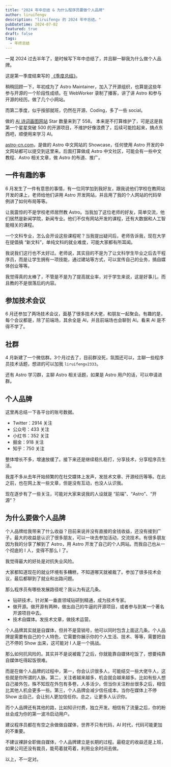 ```yaml
---
title: "2024 年中总结 & 为什么程序员要做个人品牌"
author: liruifengv
description: "liruifengv 的 2024 年中总结。"
pubDatetime: 2024-07-02
featured: true
draft: false
tags:
  - 年终总结
---
```


一晃 2024 过去半年了，是时候写下年中总结了，并且聊一聊我为什么做个人品牌。

这是第一季度结束写的 [《季度总结》](https://liruifengv.com/posts/2024-q1-summary/)。

稍稍回顾一下，年初成为了 Astro Maintainer，加入了开源组织，也算是这些年参与开源的一个阶段性成绩。在 WebWorker 录制了播客，讲了讲 Astro 和参与开源的经历。做了几个小网站。

而第二季度，似乎按部就班，仍然在开源、Coding，多了一些 social。

做的 [AI 诗词画图网站](https://we-drawing.com/) Star 数量来到了 558。
本来是不打算维护了，可是这是我第一个星星突破 500 的开源项目，不维护好像浪费了，后续可能捡起来，搞点东西吧，顺便用来学习 AI。

[astro-cn.com](https://astro-cn.com/)，是做的 Astro 中文网站的 Showcase，任何使用 Astro 开发的中文网站都可以提交到这里来。后面打算做成 Astro 中文社区，可能会有一些中文教程、Astro 相关文章，做 Astro 的布道、推广。

## 一件有趣的事

6 月发生了一件有意思的事情，有一位同学加到我好友，跟我说他们学校在教网站开发的课上，老师给他们讲用 Astro 开发网站，并且用了我的个人网站的代码举例讲了如何布局等等。

让我震惊的不是学校老师居然教 Astro。当我加了这位老师的好友，简单交流，他们居然是新闻学院，新闻专业。他们不仅有网站开发的课程，还有大数据和人工智能相关的课程。

一个文科专业，怎么会开设这些课程呢？当我提出疑问后，老师告诉我，现在大学在提倡搞 “新文科”，单纯文科的就业难度，可能大家都有所耳闻。

我说我们这行也不太好过。老师说，其实目的不是为了让文科学生毕业之后去干程序员，而是让学生拥有一项技能，通过建站等方式，可以宣传自己的业务，搞自媒体创业等等。

我觉得真的太棒了，不管是不是为了提高就业率，对于学生来说，这是好事儿，而且教的不是很落后的内容。

## 参加技术会议

6 月还参加了两场技术会议，面基了很多技术大佬，和朋友一起聚会。有趣的是，每个会议都是，除了前端场，其余全是 AI，并且前端场也会聊到 AI。看来 AI 是不得不学了。

## 社群

4 月新建了一个微信群。3个月过去了，目前群没死，氛围还可以，主聊一些程序员技术话题，想进的可以加我 `liruifengv2333`。

还有 Astro 学习群，主聊 Astro 相关话题，如果是 Astro 用户的话，可以申请进群。

## 个人品牌

这里再总结一下各平台的账号数据。

- Twitter：2914 关注
- 公众号：433 关注
- 小红书：352 关注
- 掘金：918 关注
- 知乎：750 关注

整体增长不多，增速放缓了。接下来还是继续稳扎稳打，分享技术，分享程序员生活。

我差不多从去年开始频繁的在社交媒体上发声，发技术文章、开源经历等等。在此之前，也在网上发一些文章，但是没有互动，也没人认识我。

现在逐步有了一些关注，可能对大家来说我的人设就是 “前端”、“Astro”、“开源”？

## 为什么要做个人品牌

个人品牌给我带来了什么收益？目前来说并没有直接的金钱收益，还没有接到广子。最大的收益是认识了很多朋友，可以一块去参加活动，交流技术。有很多朋友因为我的分享了解到了 Astro，用 Astro 开发了自己的个人网站。而我自己也从一个彻底的 I 人，变得不那么 I 了。

我觉得最大的好处是对抗失业风险。

大家都知道现在的就业环境有多糟糕，不知道哪天就被裁了。参加了很多技术会议，最后都聊到了就业和出路问题。

那么程序员有哪些发展路径呢？我认为有这几条。

- 钻研技术，针对某一垂直领域钻研到精通，成为技术专家。
- 做开源。做开源有两种，做出自己的牛逼的开源项目，或者参与到某一个著名开源项目中去。
- 技术自媒体。发技术文章，做技术运营。

个人品牌其实就是自媒体，但并不是营销号，他可以同时包含上面这几条。个人品牌是需要有自己的个人特色，它需要你展示你的个人生活、技术、等等，需要把自己不停的 Show 出来，这可能对 I 人是一个挑战。

那么如何抗风险的。其实并不是说被裁了之后，你就能靠自媒体吃饭了，想要纯靠自媒体吃得起饭很难。

而是在做个人品牌的过程中，第一，你会认识很多人，可能结交一些大佬牛人，这些就是你所谓的人脉。第二，关注者越来越多，机会就会越来越多。比如有些人想自己接外包，殊不知现在外包有多卷，人多活少。但当你关注粉丝很多之后，相信比其他人机会更多一些。第三，个人品牌会减少信任成本。当你在媒体上不停 Show 出自己，会让别人更加信任你。总之，让更多人认识你。

而个人品牌还有其他的路，比如知识付费，独立开发。相信有了流量之后，你的粉丝会成为你的第一波冷启动用户。

建议程序员都在有空之余做做自媒体，世界不只有代码，AI 时代，代码可能更加的不重要。

不建议裸辞全职做自媒体，个人品牌建立是长期的过程。最稳定的收益还是上班，如果公司还没有裁员，能苟着就苟着，利用业余时间去做。

以上，不一定对。